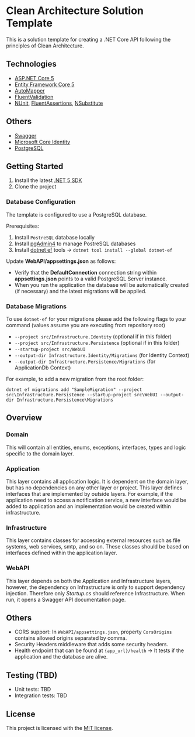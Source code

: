  # Clean Architecture Solution Template

This is a solution template for creating a .NET Core API following the principles of Clean Architecture. 

## Technologies

* [ASP.NET Core 5]("https://docs.microsoft.com/en-us/aspnet/core/getting-started/?view=aspnetcore-5.0&tabs=windows")
* [Entity Framework Core 5](https://docs.microsoft.com/en-us/ef/core/)
* [AutoMapper](https://automapper.org/)
* [FluentValidation](https://fluentvalidation.net/)
* [NUnit](https://nunit.org/), [FluentAssertions](https://fluentassertions.com/), [NSubstitute](https://nsubstitute.github.io/)

## Others

* [Swagger]("https://swagger.io/")
* [Microsoft Core Identity]("https://docs.microsoft.com/en-us/aspnet/core/security/authentication/identity?view=aspnetcore-5.0&tabs=visual-studio")
* [PostgreSQL]("https://www.postgresql.org/")

## Getting Started

1. Install the latest [.NET 5 SDK](https://dotnet.microsoft.com/download/dotnet/5.0)
1. Clone the project

### Database Configuration

The template is configured to use a PostgreSQL database.<br/>

Prerequisites:
1. Install `PostreSQL` database locally
1. Install [pgAdmin4]("https://www.pgadmin.org/download/") to manage PostreSQL databases
1. Install [dotnet ef]("https://docs.microsoft.com/en-us/ef/core/cli/dotnet") tools -> `dotnet tool install --global dotnet-ef`

Update **WebAPI/appsettings.json** as follows:

* Verify that the **DefaultConnection** connection string within **appsettings.json** points to a valid PostgreSQL Server instance. 
* When you run the application the database will be automatically created (if necessary) and the latest migrations will be applied.

### Database Migrations

To use `dotnet-ef` for your migrations please add the following flags to your command (values assume you are executing from repository root)

* `--project src/Infrastructure.Identity` (optional if in this folder)
* `--project src/Infrastructure.Persistence` (optional if in this folder)
* `--startup-project src/WebUI`
* `--output-dir Infrastructure.Identity/Migrations` (for Identity Context)
* `--output-dir Infrastructure.Persistence/Migrations` (for ApplicationDb Context)

For example, to add a new migration from the root folder:

 `dotnet ef migrations add "SampleMigration" --project src\Infrastructure.Persistence --startup-project src\WebUI --output-dir Infrastructure.Persistence\Migrations`

## Overview

### Domain

This will contain all entities, enums, exceptions, interfaces, types and logic specific to the domain layer.

### Application

This layer contains all application logic. It is dependent on the domain layer, but has no dependencies on any other layer or project. This layer defines interfaces that are implemented by outside layers. For example, if the application need to access a notification service, a new interface would be added to application and an implementation would be created within infrastructure.

### Infrastructure

This layer contains classes for accessing external resources such as file systems, web services, smtp, and so on. These classes should be based on interfaces defined within the application layer.

### WebAPI

This layer depends on both the Application and Infrastructure layers, however, the dependency on Infrastructure is only to support dependency injection. Therefore only *Startup.cs* should reference Infrastructure. When run, it opens a Swagger API documentation page.

## Others

* CORS support: In `WebAPI/appsettings.json`, property `CorsOrigins` contains allowed origins separated by comma. 
* Security Headers middleware that adds some security headers.
* Health endpoint that can be found at `{app_url}/health` -> It tests if the application and the database are alive.

## Testing (TBD)
* Unit tests: TBD
* Integration tests: TBD

## License

This project is licensed with the [MIT license](LICENSE).